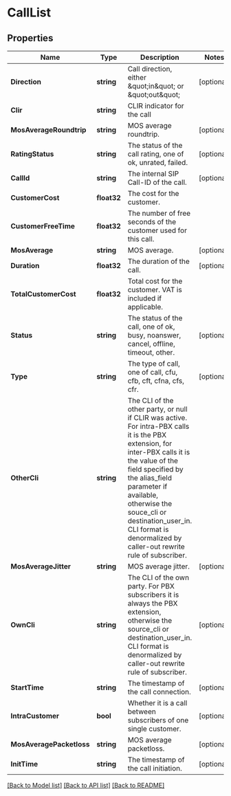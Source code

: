 # CallList

## Properties

Name | Type | Description | Notes
------------ | ------------- | ------------- | -------------
**Direction** | **string** | Call direction, either \&quot;in\&quot; or \&quot;out\&quot; | [optional] 
**Clir** | **string** | CLIR indicator for the call | 
**MosAverageRoundtrip** | **string** | MOS average roundtrip. | [optional] 
**RatingStatus** | **string** | The status of the call rating, one of ok, unrated, failed. | [optional] 
**CallId** | **string** | The internal SIP Call-ID of the call. | [optional] 
**CustomerCost** | **float32** | The cost for the customer. | 
**CustomerFreeTime** | **float32** | The number of free seconds of the customer used for this call. | 
**MosAverage** | **string** | MOS average. | [optional] 
**Duration** | **float32** | The duration of the call. | [optional] 
**TotalCustomerCost** | **float32** | Total cost for the customer. VAT is included if applicable. | 
**Status** | **string** | The status of the call, one of ok, busy, noanswer, cancel, offline, timeout, other. | [optional] 
**Type** | **string** | The type of call, one of call, cfu, cfb, cft, cfna, cfs, cfr. | [optional] 
**OtherCli** | **string** | The CLI of the other party, or null if CLIR was active. For intra-PBX calls it is the PBX extension, for inter-PBX calls it is the value of the field specified by the alias_field parameter if available, otherwise the souce_cli or destination_user_in. CLI format is denormalized by caller-out rewrite rule of subscriber. | 
**MosAverageJitter** | **string** | MOS average jitter. | [optional] 
**OwnCli** | **string** | The CLI of the own party. For PBX subscribers it is always the PBX extension, otherwise the source_cli or destination_user_in. CLI format is denormalized by caller-out rewrite rule of subscriber. | [optional] 
**StartTime** | **string** | The timestamp of the call connection. | [optional] 
**IntraCustomer** | **bool** | Whether it is a call between subscribers of one single customer. | [optional] 
**MosAveragePacketloss** | **string** | MOS average packetloss. | [optional] 
**InitTime** | **string** | The timestamp of the call initiation. | [optional] 

[[Back to Model list]](../README.md#documentation-for-models) [[Back to API list]](../README.md#documentation-for-api-endpoints) [[Back to README]](../README.md)


